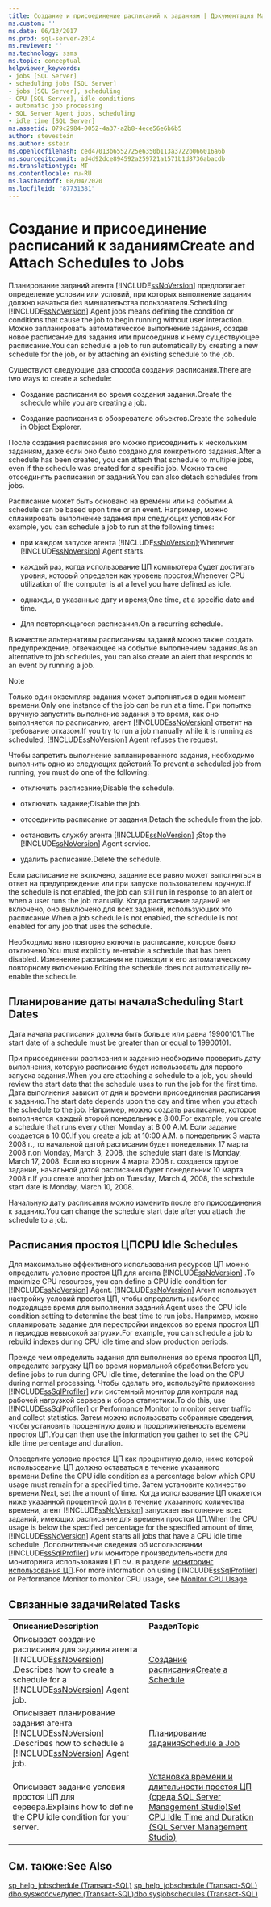 ```yaml
---
title: Создание и присоединение расписаний к заданиям | Документация Майкрософт
ms.custom: ''
ms.date: 06/13/2017
ms.prod: sql-server-2014
ms.reviewer: ''
ms.technology: ssms
ms.topic: conceptual
helpviewer_keywords:
- jobs [SQL Server]
- scheduling jobs [SQL Server]
- jobs [SQL Server], scheduling
- CPU [SQL Server], idle conditions
- automatic job processing
- SQL Server Agent jobs, scheduling
- idle time [SQL Server]
ms.assetid: 079c2984-0052-4a37-a2b8-4ece56e6b6b5
author: stevestein
ms.author: sstein
ms.openlocfilehash: ced47013b6552725e6350b113a3722b066016a6b
ms.sourcegitcommit: ad4d92dce894592a259721a1571b1d8736abacdb
ms.translationtype: MT
ms.contentlocale: ru-RU
ms.lasthandoff: 08/04/2020
ms.locfileid: "87731381"
---
```

# <a name="create-and-attach-schedules-to-jobs"></a><span data-ttu-id="232ee-102">Создание и присоединение расписаний к заданиям</span><span class="sxs-lookup"><span data-stu-id="232ee-102">Create and Attach Schedules to Jobs</span></span>
  <span data-ttu-id="232ee-103">Планирование заданий агента [!INCLUDE[ssNoVersion](../../includes/ssnoversion-md.md)] предполагает определение условия или условий, при которых выполнение задания должно начаться без вмешательства пользователя.</span><span class="sxs-lookup"><span data-stu-id="232ee-103">Scheduling [!INCLUDE[ssNoVersion](../../includes/ssnoversion-md.md)] Agent jobs means defining the condition or conditions that cause the job to begin running without user interaction.</span></span> <span data-ttu-id="232ee-104">Можно запланировать автоматическое выполнение задания, создав новое расписание для задания или присоединив к нему существующее расписание.</span><span class="sxs-lookup"><span data-stu-id="232ee-104">You can schedule a job to run automatically by creating a new schedule for the job, or by attaching an existing schedule to the job.</span></span>  
  
 <span data-ttu-id="232ee-105">Существуют следующие два способа создания расписания.</span><span class="sxs-lookup"><span data-stu-id="232ee-105">There are two ways to create a schedule:</span></span>  
  
-   <span data-ttu-id="232ee-106">Создание расписания во время создания задания.</span><span class="sxs-lookup"><span data-stu-id="232ee-106">Create the schedule while you are creating a job.</span></span>  
  
-   <span data-ttu-id="232ee-107">Создание расписания в обозревателе объектов.</span><span class="sxs-lookup"><span data-stu-id="232ee-107">Create the schedule in Object Explorer.</span></span>  
  
 <span data-ttu-id="232ee-108">После создания расписания его можно присоединить к нескольким заданиям, даже если оно было создано для конкретного задания.</span><span class="sxs-lookup"><span data-stu-id="232ee-108">After a schedule has been created, you can attach that schedule to multiple jobs, even if the schedule was created for a specific job.</span></span> <span data-ttu-id="232ee-109">Можно также отсоединять расписания от заданий.</span><span class="sxs-lookup"><span data-stu-id="232ee-109">You can also detach schedules from jobs.</span></span>  
  
 <span data-ttu-id="232ee-110">Расписание может быть основано на времени или на событии.</span><span class="sxs-lookup"><span data-stu-id="232ee-110">A schedule can be based upon time or an event.</span></span> <span data-ttu-id="232ee-111">Например, можно спланировать выполнение задания при следующих условиях:</span><span class="sxs-lookup"><span data-stu-id="232ee-111">For example, you can schedule a job to run at the following times:</span></span>  
  
-   <span data-ttu-id="232ee-112">при каждом запуске агента [!INCLUDE[ssNoVersion](../../includes/ssnoversion-md.md)];</span><span class="sxs-lookup"><span data-stu-id="232ee-112">Whenever [!INCLUDE[ssNoVersion](../../includes/ssnoversion-md.md)] Agent starts.</span></span>  
  
-   <span data-ttu-id="232ee-113">каждый раз, когда использование ЦП компьютера будет достигать уровня, который определен как уровень простоя;</span><span class="sxs-lookup"><span data-stu-id="232ee-113">Whenever CPU utilization of the computer is at a level you have defined as idle.</span></span>  
  
-   <span data-ttu-id="232ee-114">однажды, в указанные дату и время;</span><span class="sxs-lookup"><span data-stu-id="232ee-114">One time, at a specific date and time.</span></span>  
  
-   <span data-ttu-id="232ee-115">Для повторяющегося расписания.</span><span class="sxs-lookup"><span data-stu-id="232ee-115">On a recurring schedule.</span></span>  
  
 <span data-ttu-id="232ee-116">В качестве альтернативы расписаниям заданий можно также создать предупреждение, отвечающее на событие выполнением задания.</span><span class="sxs-lookup"><span data-stu-id="232ee-116">As an alternative to job schedules, you can also create an alert that responds to an event by running a job.</span></span>  
  
> [!NOTE]  
>  <span data-ttu-id="232ee-117">Только один экземпляр задания может выполняться в один момент времени.</span><span class="sxs-lookup"><span data-stu-id="232ee-117">Only one instance of the job can be run at a time.</span></span> <span data-ttu-id="232ee-118">При попытке вручную запустить выполнение задания в то время, как оно выполняется по расписанию, агент [!INCLUDE[ssNoVersion](../../includes/ssnoversion-md.md)] ответит на требование отказом.</span><span class="sxs-lookup"><span data-stu-id="232ee-118">If you try to run a job manually while it is running as scheduled, [!INCLUDE[ssNoVersion](../../includes/ssnoversion-md.md)] Agent refuses the request.</span></span>  
  
 <span data-ttu-id="232ee-119">Чтобы запретить выполнение запланированного задания, необходимо выполнить одно из следующих действий:</span><span class="sxs-lookup"><span data-stu-id="232ee-119">To prevent a scheduled job from running, you must do one of the following:</span></span>  
  
-   <span data-ttu-id="232ee-120">отключить расписание;</span><span class="sxs-lookup"><span data-stu-id="232ee-120">Disable the schedule.</span></span>  
  
-   <span data-ttu-id="232ee-121">отключить задание;</span><span class="sxs-lookup"><span data-stu-id="232ee-121">Disable the job.</span></span>  
  
-   <span data-ttu-id="232ee-122">отсоединить расписание от задания;</span><span class="sxs-lookup"><span data-stu-id="232ee-122">Detach the schedule from the job.</span></span>  
  
-   <span data-ttu-id="232ee-123">остановить службу агента [!INCLUDE[ssNoVersion](../../includes/ssnoversion-md.md)] ;</span><span class="sxs-lookup"><span data-stu-id="232ee-123">Stop the [!INCLUDE[ssNoVersion](../../includes/ssnoversion-md.md)] Agent service.</span></span>  
  
-   <span data-ttu-id="232ee-124">удалить расписание.</span><span class="sxs-lookup"><span data-stu-id="232ee-124">Delete the schedule.</span></span>  
  
 <span data-ttu-id="232ee-125">Если расписание не включено, задание все равно может выполняться в ответ на предупреждение или при запуске пользователем вручную.</span><span class="sxs-lookup"><span data-stu-id="232ee-125">If the schedule is not enabled, the job can still run in response to an alert or when a user runs the job manually.</span></span> <span data-ttu-id="232ee-126">Когда расписание заданий не включено, оно выключено для всех заданий, использующих это расписание.</span><span class="sxs-lookup"><span data-stu-id="232ee-126">When a job schedule is not enabled, the schedule is not enabled for any job that uses the schedule.</span></span>  
  
 <span data-ttu-id="232ee-127">Необходимо явно повторно включить расписание, которое было отключено.</span><span class="sxs-lookup"><span data-stu-id="232ee-127">You must explicitly re-enable a schedule that has been disabled.</span></span> <span data-ttu-id="232ee-128">Изменение расписания не приводит к его автоматическому повторному включению.</span><span class="sxs-lookup"><span data-stu-id="232ee-128">Editing the schedule does not automatically re-enable the schedule.</span></span>  
  
## <a name="scheduling-start-dates"></a><span data-ttu-id="232ee-129">Планирование даты начала</span><span class="sxs-lookup"><span data-stu-id="232ee-129">Scheduling Start Dates</span></span>  
 <span data-ttu-id="232ee-130">Дата начала расписания должна быть больше или равна 19900101.</span><span class="sxs-lookup"><span data-stu-id="232ee-130">The start date of a schedule must be greater than or equal to 19900101.</span></span>  
  
 <span data-ttu-id="232ee-131">При присоединении расписания к заданию необходимо проверить дату выполнения, которую расписание будет использовать для первого запуска задания.</span><span class="sxs-lookup"><span data-stu-id="232ee-131">When you are attaching a schedule to a job, you should review the start date that the schedule uses to run the job for the first time.</span></span> <span data-ttu-id="232ee-132">Дата выполнения зависит от дня и времени присоединения расписания к заданию.</span><span class="sxs-lookup"><span data-stu-id="232ee-132">The start date depends upon the day and time when you attach the schedule to the job.</span></span> <span data-ttu-id="232ee-133">Например, можно создать расписание, которое выполняется каждый второй понедельник в 8:00.</span><span class="sxs-lookup"><span data-stu-id="232ee-133">For example, you create a schedule that runs every other Monday at 8:00 A.M.</span></span> <span data-ttu-id="232ee-134">Если задание создается в 10:00.</span><span class="sxs-lookup"><span data-stu-id="232ee-134">If you create a job at 10:00 A.M.</span></span> <span data-ttu-id="232ee-135">в понедельник 3 марта 2008 г., то начальной датой расписания будет понедельник 17 марта 2008 г.</span><span class="sxs-lookup"><span data-stu-id="232ee-135">on Monday, March 3, 2008, the schedule start date is Monday, March 17, 2008.</span></span> <span data-ttu-id="232ee-136">Если во вторник 4 марта 2008 г. создается другое задание, начальной датой расписания будет понедельник 10 марта 2008 г.</span><span class="sxs-lookup"><span data-stu-id="232ee-136">If you create another job on Tuesday, March 4, 2008, the schedule start date is Monday, March 10, 2008.</span></span>  
  
 <span data-ttu-id="232ee-137">Начальную дату расписания можно изменить после его присоединения к заданию.</span><span class="sxs-lookup"><span data-stu-id="232ee-137">You can change the schedule start date after you attach the schedule to a job.</span></span>  
  
## <a name="cpu-idle-schedules"></a><span data-ttu-id="232ee-138">Расписания простоя ЦП</span><span class="sxs-lookup"><span data-stu-id="232ee-138">CPU Idle Schedules</span></span>  
 <span data-ttu-id="232ee-139">Для максимально эффективного использования ресурсов ЦП можно определить условие простоя ЦП для агента [!INCLUDE[ssNoVersion](../../includes/ssnoversion-md.md)] .</span><span class="sxs-lookup"><span data-stu-id="232ee-139">To maximize CPU resources, you can define a CPU idle condition for [!INCLUDE[ssNoVersion](../../includes/ssnoversion-md.md)] Agent.</span></span> [!INCLUDE[ssNoVersion](../../includes/ssnoversion-md.md)] <span data-ttu-id="232ee-140">Агент использует настройку условий простоя ЦП, чтобы определить наиболее подходящее время для выполнения заданий.</span><span class="sxs-lookup"><span data-stu-id="232ee-140">Agent uses the CPU idle condition setting to determine the best time to run jobs.</span></span> <span data-ttu-id="232ee-141">Например, можно спланировать задание для перестройки индексов во время простоя ЦП и периодов невысокой загрузки.</span><span class="sxs-lookup"><span data-stu-id="232ee-141">For example, you can schedule a job to rebuild indexes during CPU idle time and slow production periods.</span></span>  
  
 <span data-ttu-id="232ee-142">Прежде чем определить задания для выполнения во время простоя ЦП, определите загрузку ЦП во время нормальной обработки.</span><span class="sxs-lookup"><span data-stu-id="232ee-142">Before you define jobs to run during CPU idle time, determine the load on the CPU during normal processing.</span></span> <span data-ttu-id="232ee-143">Чтобы сделать это, используйте приложение [!INCLUDE[ssSqlProfiler](../../includes/sssqlprofiler-md.md)] или системный монитор для контроля над рабочей нагрузкой сервера и сбора статистики.</span><span class="sxs-lookup"><span data-stu-id="232ee-143">To do this, use [!INCLUDE[ssSqlProfiler](../../includes/sssqlprofiler-md.md)] or Performance Monitor to monitor server traffic and collect statistics.</span></span> <span data-ttu-id="232ee-144">Затем можно использовать собранные сведения, чтобы установить процентную долю и продолжительность времени простоя ЦП.</span><span class="sxs-lookup"><span data-stu-id="232ee-144">You can then use the information you gather to set the CPU idle time percentage and duration.</span></span>  
  
 <span data-ttu-id="232ee-145">Определите условие простоя ЦП как процентную долю, ниже которой использование ЦП должно оставаться в течение указанного времени.</span><span class="sxs-lookup"><span data-stu-id="232ee-145">Define the CPU idle condition as a percentage below which CPU usage must remain for a specified time.</span></span> <span data-ttu-id="232ee-146">Затем установите количество времени.</span><span class="sxs-lookup"><span data-stu-id="232ee-146">Next, set the amount of time.</span></span> <span data-ttu-id="232ee-147">Когда использование ЦП окажется ниже указанной процентной доли в течение указанного количества времени, агент [!INCLUDE[ssNoVersion](../../includes/ssnoversion-md.md)] запускает выполнение всех заданий, имеющих расписание для времени простоя ЦП.</span><span class="sxs-lookup"><span data-stu-id="232ee-147">When the CPU usage is below the specified percentage for the specified amount of time, [!INCLUDE[ssNoVersion](../../includes/ssnoversion-md.md)] Agent starts all jobs that have a CPU idle time schedule.</span></span> <span data-ttu-id="232ee-148">Дополнительные сведения об использовании [!INCLUDE[ssSqlProfiler](../../includes/sssqlprofiler-md.md)] или мониторе производительности для мониторинга использования ЦП см. в разделе [мониторинг использования ЦП](../../relational-databases/performance-monitor/monitor-cpu-usage.md).</span><span class="sxs-lookup"><span data-stu-id="232ee-148">For more information on using [!INCLUDE[ssSqlProfiler](../../includes/sssqlprofiler-md.md)] or Performance Monitor to monitor CPU usage, see [Monitor CPU Usage](../../relational-databases/performance-monitor/monitor-cpu-usage.md).</span></span>  
  
## <a name="related-tasks"></a><span data-ttu-id="232ee-149">Связанные задачи</span><span class="sxs-lookup"><span data-stu-id="232ee-149">Related Tasks</span></span>  
  
|||  
|-|-|  
|<span data-ttu-id="232ee-150">**Описание**</span><span class="sxs-lookup"><span data-stu-id="232ee-150">**Description**</span></span>|<span data-ttu-id="232ee-151">**Раздел**</span><span class="sxs-lookup"><span data-stu-id="232ee-151">**Topic**</span></span>|  
|<span data-ttu-id="232ee-152">Описывает создание расписания для задания агента [!INCLUDE[ssNoVersion](../../includes/ssnoversion-md.md)] .</span><span class="sxs-lookup"><span data-stu-id="232ee-152">Describes how to create a schedule for a [!INCLUDE[ssNoVersion](../../includes/ssnoversion-md.md)] Agent job.</span></span>|[<span data-ttu-id="232ee-153">Создание расписания</span><span class="sxs-lookup"><span data-stu-id="232ee-153">Create a Schedule</span></span>](create-a-schedule.md)|  
|<span data-ttu-id="232ee-154">Описывает планирование задания агента [!INCLUDE[ssNoVersion](../../includes/ssnoversion-md.md)] .</span><span class="sxs-lookup"><span data-stu-id="232ee-154">Describes how to schedule a [!INCLUDE[ssNoVersion](../../includes/ssnoversion-md.md)] Agent job.</span></span>|[<span data-ttu-id="232ee-155">Планирование задания</span><span class="sxs-lookup"><span data-stu-id="232ee-155">Schedule a Job</span></span>](schedule-a-job.md)|  
|<span data-ttu-id="232ee-156">Описывает задание условия простоя ЦП для сервера.</span><span class="sxs-lookup"><span data-stu-id="232ee-156">Explains how to define the CPU idle condition for your server.</span></span>|[<span data-ttu-id="232ee-157">Установка времени и длительности простоя ЦП (среда SQL Server Management Studio)</span><span class="sxs-lookup"><span data-stu-id="232ee-157">Set CPU Idle Time and Duration &#40;SQL Server Management Studio&#41;</span></span>](set-cpu-idle-time-and-duration-sql-server-management-studio.md)|  
  
## <a name="see-also"></a><span data-ttu-id="232ee-158">См. также:</span><span class="sxs-lookup"><span data-stu-id="232ee-158">See Also</span></span>  
 <span data-ttu-id="232ee-159">[sp_help_jobschedule &#40;Transact-SQL&#41;](/sql/relational-databases/system-stored-procedures/sp-help-jobschedule-transact-sql) </span><span class="sxs-lookup"><span data-stu-id="232ee-159">[sp_help_jobschedule &#40;Transact-SQL&#41;](/sql/relational-databases/system-stored-procedures/sp-help-jobschedule-transact-sql) </span></span>  
 [<span data-ttu-id="232ee-160">dbo.sysжобсчедулес &#40;Transact-SQL&#41;</span><span class="sxs-lookup"><span data-stu-id="232ee-160">dbo.sysjobschedules &#40;Transact-SQL&#41;</span></span>](/sql/relational-databases/system-tables/dbo-sysjobschedules-transact-sql)  
  
  
